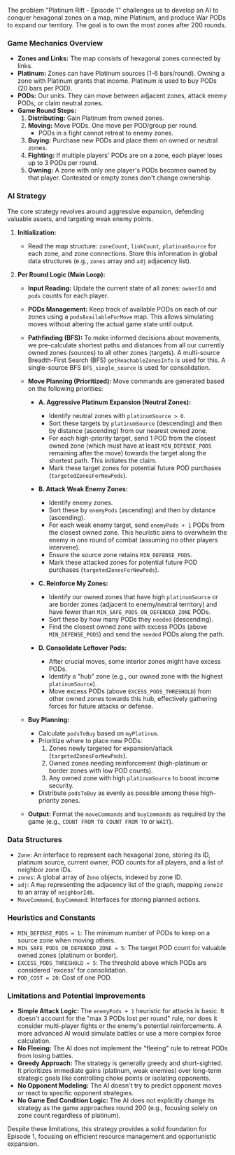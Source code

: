 The problem "Platinum Rift - Episode 1" challenges us to develop an AI to conquer hexagonal zones on a map, mine Platinum, and produce War PODs to expand our territory. The goal is to own the most zones after 200 rounds.

### Game Mechanics Overview

*   **Zones and Links:** The map consists of hexagonal zones connected by links.
*   **Platinum:** Zones can have Platinum sources (1-6 bars/round). Owning a zone with Platinum grants that income. Platinum is used to buy PODs (20 bars per POD).
*   **PODs:** Our units. They can move between adjacent zones, attack enemy PODs, or claim neutral zones.
*   **Game Round Steps:**
    1.  **Distributing:** Gain Platinum from owned zones.
    2.  **Moving:** Move PODs. One move per POD/group per round.
        *   PODs in a fight cannot retreat to enemy zones.
    3.  **Buying:** Purchase new PODs and place them on owned or neutral zones.
    4.  **Fighting:** If multiple players' PODs are on a zone, each player loses up to 3 PODs per round.
    5.  **Owning:** A zone with only one player's PODs becomes owned by that player. Contested or empty zones don't change ownership.

### AI Strategy

The core strategy revolves around aggressive expansion, defending valuable assets, and targeting weak enemy points.

1.  **Initialization:**
    *   Read the map structure: `zoneCount`, `linkCount`, `platinumSource` for each zone, and zone connections. Store this information in global data structures (e.g., `zones` array and `adj` adjacency list).

2.  **Per Round Logic (Main Loop):**

    *   **Input Reading:** Update the current state of all zones: `ownerId` and `pods` counts for each player.
    *   **PODs Management:** Keep track of available PODs on each of our zones using a `podsAvailableForMove` map. This allows simulating moves without altering the actual game state until output.
    *   **Pathfinding (BFS):** To make informed decisions about movements, we pre-calculate shortest paths and distances from all our currently owned zones (sources) to all other zones (targets). A multi-source Breadth-First Search (BFS) `getReachableZonesInfo` is used for this. A single-source BFS `BFS_single_source` is used for consolidation.

    *   **Move Planning (Prioritized):**
        Move commands are generated based on the following priorities:

        *   **A. Aggressive Platinum Expansion (Neutral Zones):**
            *   Identify neutral zones with `platinumSource > 0`.
            *   Sort these targets by `platinumSource` (descending) and then by distance (ascending) from our nearest owned zone.
            *   For each high-priority target, send 1 POD from the closest owned zone (which must have at least `MIN_DEFENSE_PODS` remaining after the move) towards the target along the shortest path. This initiates the claim.
            *   Mark these target zones for potential future POD purchases (`targetedZonesForNewPods`).

        *   **B. Attack Weak Enemy Zones:**
            *   Identify enemy zones.
            *   Sort these by `enemyPods` (ascending) and then by distance (ascending).
            *   For each weak enemy target, send `enemyPods + 1` PODs from the closest owned zone. This heuristic aims to overwhelm the enemy in one round of combat (assuming no other players intervene).
            *   Ensure the source zone retains `MIN_DEFENSE_PODS`.
            *   Mark these attacked zones for potential future POD purchases (`targetedZonesForNewPods`).

        *   **C. Reinforce My Zones:**
            *   Identify our owned zones that have high `platinumSource` or are border zones (adjacent to enemy/neutral territory) and have fewer than `MIN_SAFE_PODS_ON_DEFENDED_ZONE` PODs.
            *   Sort these by how many PODs they `needed` (descending).
            *   Find the closest owned zone with excess PODs (above `MIN_DEFENSE_PODS`) and send the `needed` PODs along the path.

        *   **D. Consolidate Leftover Pods:**
            *   After crucial moves, some interior zones might have excess PODs.
            *   Identify a "hub" zone (e.g., our owned zone with the highest `platinumSource`).
            *   Move excess PODs (above `EXCESS_PODS_THRESHOLD`) from other owned zones towards this hub, effectively gathering forces for future attacks or defense.

    *   **Buy Planning:**
        *   Calculate `podsToBuy` based on `myPlatinum`.
        *   Prioritize where to place new PODs:
            1.  Zones newly targeted for expansion/attack (`targetedZonesForNewPods`).
            2.  Owned zones needing reinforcement (high-platinum or border zones with low POD counts).
            3.  Any owned zone with high `platinumSource` to boost income security.
        *   Distribute `podsToBuy` as evenly as possible among these high-priority zones.

    *   **Output:** Format the `moveCommands` and `buyCommands` as required by the game (e.g., `COUNT FROM TO COUNT FROM TO` or `WAIT`).

### Data Structures

*   `Zone`: An interface to represent each hexagonal zone, storing its ID, platinum source, current owner, POD counts for all players, and a list of neighbor zone IDs.
*   `zones`: A global array of `Zone` objects, indexed by zone ID.
*   `adj`: A `Map` representing the adjacency list of the graph, mapping `zoneId` to an array of `neighborId`s.
*   `MoveCommand`, `BuyCommand`: Interfaces for storing planned actions.

### Heuristics and Constants

*   `MIN_DEFENSE_PODS = 1`: The minimum number of PODs to keep on a source zone when moving others.
*   `MIN_SAFE_PODS_ON_DEFENDED_ZONE = 5`: The target POD count for valuable owned zones (platinum or border).
*   `EXCESS_PODS_THRESHOLD = 5`: The threshold above which PODs are considered 'excess' for consolidation.
*   `POD_COST = 20`: Cost of one POD.

### Limitations and Potential Improvements

*   **Simple Attack Logic:** The `enemyPods + 1` heuristic for attacks is basic. It doesn't account for the "max 3 PODs lost per round" rule, nor does it consider multi-player fights or the enemy's potential reinforcements. A more advanced AI would simulate battles or use a more complex force calculation.
*   **No Fleeing:** The AI does not implement the "fleeing" rule to retreat PODs from losing battles.
*   **Greedy Approach:** The strategy is generally greedy and short-sighted. It prioritizes immediate gains (platinum, weak enemies) over long-term strategic goals like controlling choke points or isolating opponents.
*   **No Opponent Modeling:** The AI doesn't try to predict opponent moves or react to specific opponent strategies.
*   **No Game End Condition Logic:** The AI does not explicitly change its strategy as the game approaches round 200 (e.g., focusing solely on zone count regardless of platinum).

Despite these limitations, this strategy provides a solid foundation for Episode 1, focusing on efficient resource management and opportunistic expansion.